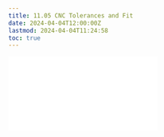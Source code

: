 ```yaml
---
title: 11.05 CNC Tolerances and Fit
date: 2024-04-04T12:00:00Z
lastmod: 2024-04-04T11:24:58
toc: true
---
```


![Link to included file content](../../../../digital-fabrication/cnc/cnc-tolerance-and-fit.md)
